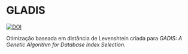 # GLADIS
[![DOI](https://zenodo.org/badge/DOI/10.5281/zenodo.5112764.svg)](https://doi.org/10.5281/zenodo.5112764)

Otimização baseada em distância de Levenshtein criada para _GADIS: A Genetic Algorithm for Database Index Selection_.

